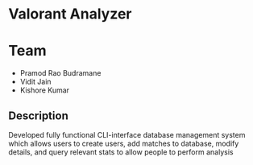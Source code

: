 # Valorant Analyzer

# Team
- Pramod Rao Budramane
- Vidit Jain
- Kishore Kumar

## Description
Developed fully functional CLI-interface database management system which allows users to create users, add matches to database, modify details, and query relevant stats to allow people to perform analysis
